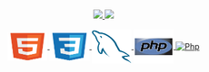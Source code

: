 ### 

<!--
**Gui769/Gui769** is a ✨ _special_ ✨ repository because its `README.md` (this file) appears on your GitHub profile.

Here are some ideas to get you started:

- 🔭 I’m currently working on ...
- 🌱 I’m currently learning ...
- 👯 I’m looking to collaborate on ...
- 🤔 I’m looking for help with ...
- 💬 Ask me about ...
- 📫 How to reach me: ...
- 😄 Pronouns: ...
- ⚡ Fun fact: ...
-->



<div align="center">
  <a href="https://github.com/GuiScarabelli">
  <img height="180em" src="https://github-readme-stats.vercel.app/api?username=GuiScarabelli&show_icons=true&theme=dracula&include_all_commits=true&count_private=true"/>
  <img height="180em" src="https://github-readme-stats.vercel.app/api/top-langs/?username=GuiScarabelli&layout=compact&langs_count=7&theme=dracula"/>
</div>
  
  <div style="display: inline_block" align="center"><br>
    
<img margin="auto 20px auto 20px" align="center" alt="HTML" height="50" width="70" src="https://raw.githubusercontent.com/devicons/devicon/master/icons/html5/html5-original.svg">
<img margin="auto 20px auto 20px" align="center" alt="CSS" height="50" width="70" src="https://raw.githubusercontent.com/devicons/devicon/master/icons/css3/css3-original.svg">
<img margin="auto 20px auto 20px" align="center" alt="SQL" height="60" width="70" src="https://raw.githubusercontent.com/devicons/devicon/master/icons/mysql/mysql-original.svg">   
<img margin="auto 20px auto 20px" align="center" alt="Php" height="60" width="70" src="https://raw.githubusercontent.com/devicons/devicon/master/icons/php/php-original.svg">
    
  <img margin="auto 20px auto 20px" align="center" alt="Php" height="60" width="55" src="https://icongr.am/devicon/laravel-plain-wordmark.svg?size=128&color=ff4000">




    
  </div>
        

